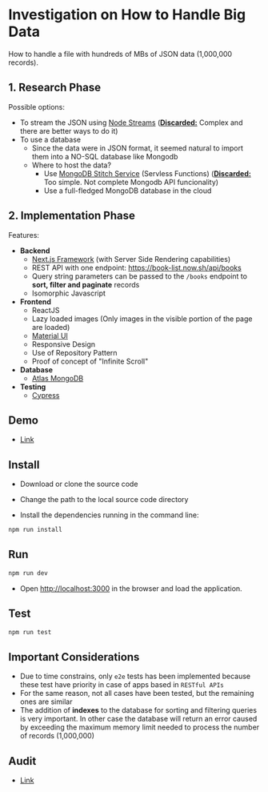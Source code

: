 # Investigation on How to Handle Big Data

How to handle a file with hundreds of MBs of JSON data (1,000,000 records).

## 1. Research Phase

Possible options:

- To stream the JSON using [Node Streams](https://nodejs.org/api/stream.html#stream_stream) (**<u>Discarded:</u>** Complex and there are better ways to do it)
- To use a database
	- Since the data were in JSON format, it seemed natural to import them into a NO-SQL database like Mongodb 
	- Where to host the data?
		- Use [MongoDB Stitch Service](https://www.mongodb.com/cloud/stitch) (Servless Functions) (**<u>Discarded:</u>** Too simple. Not complete Mongodb API funcionality)
		- Use a full-fledged MongoDB database in the cloud

## 2. Implementation Phase

Features:

- **Backend**
	- [Next.js Framework](https://nextjs.org/#features)  (with Server Side Rendering capabilities)
	- REST API with one endpoint: https://book-list.now.sh/api/books
	-  Query string parameters can be passed to the `/books` endpoint to **sort, filter and paginate** records
	- Isomorphic Javascript
- **Frontend**
	- ReactJS
	- Lazy loaded images (Only images in the visible portion of the page are loaded)
	- [Material UI](https://material-ui.com/)
	- Responsive Design
	- Use of Repository Pattern
	- Proof of concept of "Infinite Scroll"
- **Database** 
	- [Atlas MongoDB](https://www.mongodb.com/cloud/atlas)
- **Testing**
  - [Cypress](https://www.cypress.io/)

## Demo

- [Link](https://book-list.now.sh/)

## Install

- Download or clone the source code

- Change the path to the local source code directory

- Install the dependencies running in the command line:

```bash
npm run install
```

## Run

```bash
npm run dev
```
- Open [http://localhost:3000](http://localhost:3000) in the browser and load the application.

## Test

```bash
npm run test
```
## Important Considerations

- Due to time constrains, only `e2e` tests has been implemented because these test have priority in case of apps based in `RESTful APIs`
- For the same reason, not all cases have been tested, but the remaining ones are similar
- The addition of **indexes** to the database for sorting and filtering queries is very important. In other case the database will return an error caused by exceeding the maximum memory limit needed to process the number of records (1,000,000)

## Audit

- [Link](https://googlechrome.github.io/lighthouse/viewer/?gist=f37af7e8e43aa90e1e7239481d49a32f)